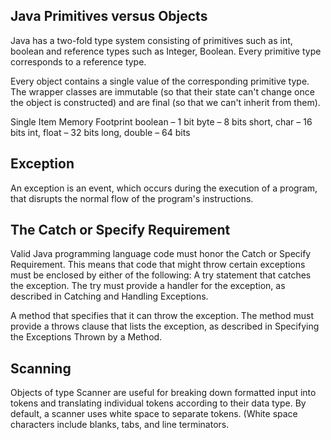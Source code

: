 ## Java Primitives versus Objects

Java has a two-fold type system consisting of primitives such as int, boolean and reference types such as Integer, Boolean. Every primitive type corresponds to a reference type.

Every object contains a single value of the corresponding primitive type. The wrapper classes are immutable (so that their state can't change once the object is constructed) and are final (so that we can't inherit from them).

Single Item Memory Footprint
boolean – 1 bit
byte – 8 bits
short, char – 16 bits
int, float – 32 bits
long, double – 64 bits

## Exception

An exception is an event, which occurs during the execution of a program, that disrupts the normal flow of the program's instructions.

## The Catch or Specify Requirement

Valid Java programming language code must honor the Catch or Specify Requirement. This means that code that might throw certain exceptions must be enclosed by either of the following:
A try statement that catches the exception. The try must provide a handler for the exception, as described in Catching and Handling Exceptions.

A method that specifies that it can throw the exception. The method must provide a throws clause that lists the exception, as described in Specifying the Exceptions Thrown by a Method.

## Scanning

Objects of type Scanner are useful for breaking down formatted input into tokens and translating individual tokens according to their data type.
By default, a scanner uses white space to separate tokens. (White space characters include blanks, tabs, and line terminators.
